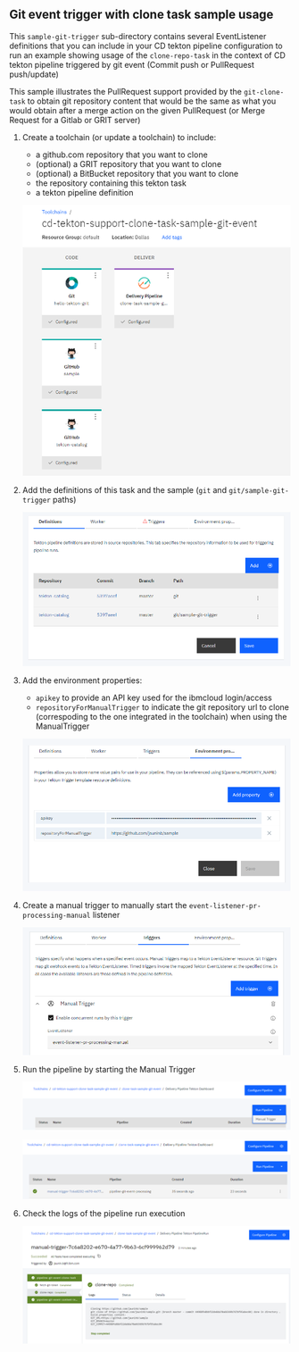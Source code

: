 ## Git event trigger with clone task sample usage ##

This `sample-git-trigger` sub-directory contains several EventListener definitions that you can include in your CD tekton pipeline configuration to run an example showing usage of the `clone-repo-task` in the context of CD tekton pipeline triggered by git event (Commit push or PullRequest push/update)

This sample illustrates the PullRequest support provided by the `git-clone-task` to obtain git repository content that would be the same as what you would obtain after a merge action on the given PullRequest (or Merge Request for a Gitlab or GRIT server)

1) Create a toolchain (or update a toolchain) to include:

   - a github.com repository that you want to clone
   - (optional) a GRIT repository that you want to clone
   - (optional) a BitBucket repository that you want to clone
   - the repository containing this tekton task
   - a tekton pipeline definition

   ![Toolchain overview](./sample-git-trigger-toolchain-overview.png)

2) Add the definitions of this task and the sample (`git` and `git/sample-git-trigger` paths)

   ![Tekton pipeline definitions](./sample-git-trigger-tekton-pipeline-definitions.png)

3) Add the environment properties:

   - `apikey` to provide an API key used for the ibmcloud login/access
   - `repositoryForManualTrigger` to indicate the git repository url to clone (correspoding to the one integrated in the toolchain) when using the ManualTrigger

   ![Tekton pipeline environment properties](./sample-git-trigger-tekton-pipeline-environment-properties.png)

4) Create a manual trigger to manually start the `event-listener-pr-processing-manual` listener

   ![Tekton pipeline sample-git-trigger trigger](./sample-git-trigger-tekton-pipeline-manual-trigger.png)

5) Run the pipeline by starting the Manual Trigger 

   ![Tekton pipeline sample-git-trigger manual run](./sample-git-trigger-tekton-pipeline-manual-trigger-start.png)

   ![Tekton pipeline sample-git-trigger manual run done](./sample-git-trigger-tekton-pipeline-manual-trigger-done.png)

6) Check the logs of the pipeline run execution

   ![Tekton pipeline sample-git-trigger manual run view](./sample-git-trigger-tekton-pipeline-run-manual-trigger-view.png)

